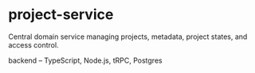 # project-service

Central domain service managing projects, metadata, project states, and access control.

backend – TypeScript, Node.js, tRPC, Postgres
